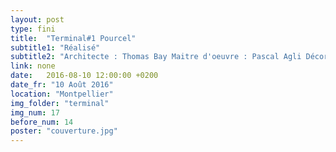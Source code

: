 ```yaml
---
layout: post
type: fini
title:  "Terminal#1 Pourcel"
subtitle1: "Réalisé"
subtitle2: "Architecte : Thomas Bay Maitre d'oeuvre : Pascal Agli Décorateurs:  Christian Collot & Moca"
link: none
date:   2016-08-10 12:00:00 +0200
date_fr: "10 Août 2016"
location: "Montpellier"
img_folder: "terminal"
img_num: 17
before_num: 14
poster: "couverture.jpg"
---
```

